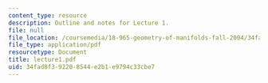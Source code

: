 ```yaml
---
content_type: resource
description: Outline and notes for Lecture 1.
file: null
file_location: /coursemedia/18-965-geometry-of-manifolds-fall-2004/34fad8f392208544e2b1e9794c33cbe7_lecture1.pdf
file_type: application/pdf
resourcetype: Document
title: lecture1.pdf
uid: 34fad8f3-9220-8544-e2b1-e9794c33cbe7
---
```


